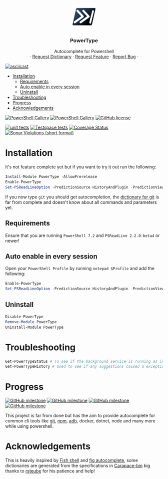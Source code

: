 <div align="center">
  <img src="Icon.svg" alt="Logo" width="80" height="80">
  

  <h3 align="center">PowerType</h3>

  <p align="center">
    Autocomplete for Powershell
    <br />
    ·
    <a href="https://github.com/AnderssonPeter/PowerType/issues/new?assignees=&labels=dictionary+request&template=dictionary-request.md&title=">Request Dictionary</a>
    ·
    <a href="https://github.com/AnderssonPeter/PowerType/issues/new?assignees=&labels=&template=feature_request.md&title=">Request Feature</a>
    ·
    <a href="https://github.com/AnderssonPeter/PowerType/issues/new?assignees=&labels=bug&template=bug_report.md&title=">Report Bug</a>
    ·
  </p>
</div>

[![asciicast](https://asciinema.org/a/458149.svg)](https://asciinema.org/a/458149?autoplay=1)

- [Installation](#installation)
  - [Requirements](#requirements)
  - [Auto enable in every session](#auto-enable-in-every-session)
  - [Uninstall](#uninstall)
- [Troubleshooting](#troubleshooting)
- [Progress](#progress)
- [Acknowledgements](#acknowledgements)

[![PowerShell Gallery](https://img.shields.io/powershellgallery/v/powertype?style=flat-square)](https://www.powershellgallery.com/packages/PowerType)
[![PowerShell Gallery](https://img.shields.io/powershellgallery/dt/PowerType?style=flat-square)](https://www.powershellgallery.com/packages/PowerType)
[![GitHub license](https://img.shields.io/badge/license-MIT-blue.svg?style=flat-square)](https://github.com/AnderssonPeter/PowerType/blob/main/LICENSE.md)

[![unit tests](https://img.shields.io/github/workflow/status/AnderssonPeter/PowerType/unit%20tests?label=unit%20tests&style=flat-square)](https://github.com/AnderssonPeter/PowerType/actions/workflows/test.yml)
[![Testspace tests](https://img.shields.io/testspace/tests/AnderssonPeter/AnderssonPeter:PowerType/main?style=flat-square)](https://anderssonpeter.testspace.com/spaces/156585/result_sets)
[![Coverage Status](https://img.shields.io/coveralls/github/AnderssonPeter/PowerType?style=flat-square)](https://coveralls.io/github/AnderssonPeter/PowerType)
[![Sonar Violations (short format)](https://img.shields.io/sonar/violations/AnderssonPeter_PowerType/main?format=long&server=https%3A%2F%2Fsonarcloud.io&style=flat-square)](https://sonarcloud.io/project/issues?id=AnderssonPeter_PowerType&resolved=false&types=CODE_SMELL)

# Installation
It's not feature complete yet but if you want to try it out run the following:
```PowerShell
Install-Module PowerType -AllowPrerelease
Enable-PowerType
Set-PSReadLineOption -PredictionSource HistoryAndPlugin -PredictionViewStyle ListView # Optional
```

If you now type `git` you should get autocompletion, the [dictionary for git](PowerType/Dictionaries/git.ps1) is far from complete and doesn't know about all commands and parameters yet.

## Requirements

Ensure that you are running `PowerShell 7.2` and `PSReadLine 2.2.0-beta4` or newer!

## Auto enable in every session
Open your `PowerShell Profile` by running `notepad $Profile` and add the following:
```PowerShell
Enable-PowerType
Set-PSReadLineOption -PredictionSource HistoryAndPlugin -PredictionViewStyle ListView
```


## Uninstall
```Powershell
Disable-PowerType
Remove-Module PowerType
Uninstall-Module PowerType
```

# Troubleshooting
```PowerShell
Get-PowerTypeStatus # To see if the background service is running as intended
Get-PowerTypeHistory # Used to see if any suggestions caused a exception
```

# Progress
[![GitHub milestone](https://img.shields.io/github/milestones/progress/AnderssonPeter/PowerType/1?style=flat-square)](https://github.com/AnderssonPeter/PowerType/milestone/1)
[![GitHub milestone](https://img.shields.io/github/milestones/progress/AnderssonPeter/PowerType/2?style=flat-square)](https://github.com/AnderssonPeter/PowerType/milestone/2)
[![GitHub milestone](https://img.shields.io/github/milestones/progress/AnderssonPeter/PowerType/3?style=flat-square)](https://github.com/AnderssonPeter/PowerType/milestone/3)
[![GitHub milestone](https://img.shields.io/github/milestones/progress/AnderssonPeter/PowerType/4?style=flat-square)](https://github.com/AnderssonPeter/PowerType/milestone/4)

This project is far from done but has the aim to provide autocomplete for common cli tools like [git](PowerType/Dictionaries/git.ps1), [npm](PowerType/Dictionaries/npm.ps1), [adb](PowerType/Dictionaries/adb.ps1), docker, dotnet, node and many more while using powershell. 


# Acknowledgements
This is heavily inspired by [Fish shell](https://fishshell.com/) and [fig autocomplete](https://github.com/withfig/autocomplete), some dictionaries are generated from the specifications in [Carapace-bin](https://github.com/rsteube/carapace-bin/) big thanks to [rsteube](https://github.com/rsteube) for his patience and help!
